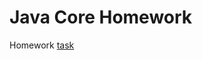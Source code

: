 # Java Core Homework

Homework [task](https://github.com/netology-code/jd-homeworks/blob/video/volatile/task1/README.md)

